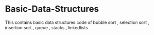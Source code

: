 # Basic-Data-Structures
This contains basic data structures code of bubble sort  , selection sort , insertion sort , queue , stacks , linkedlists
